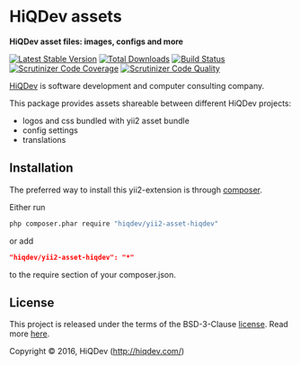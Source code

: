 HiQDev assets
=============

**HiQDev asset files: images, configs and more**

[![Latest Stable Version](https://poser.pugx.org/hiqdev/yii2-asset-hiqdev/v/stable)](https://packagist.org/packages/hiqdev/yii2-asset-hiqdev)
[![Total Downloads](https://poser.pugx.org/hiqdev/yii2-asset-hiqdev/downloads)](https://packagist.org/packages/hiqdev/yii2-asset-hiqdev)
[![Build Status](https://img.shields.io/travis/hiqdev/yii2-asset-hiqdev.svg)](https://travis-ci.org/hiqdev/yii2-asset-hiqdev)
[![Scrutinizer Code Coverage](https://img.shields.io/scrutinizer/coverage/g/hiqdev/yii2-asset-hiqdev.svg)](https://scrutinizer-ci.com/g/hiqdev/yii2-asset-hiqdev/)
[![Scrutinizer Code Quality](https://img.shields.io/scrutinizer/g/hiqdev/yii2-asset-hiqdev.svg)](https://scrutinizer-ci.com/g/hiqdev/yii2-asset-hiqdev/)

[HiQDev](https://hiqdev.com) is software development and computer consulting company.

This package provides assets shareable between different HiQDev projects:

- logos and css bundled with yii2 asset bundle
- config settings
- translations

## Installation

The preferred way to install this yii2-extension is through [composer](http://getcomposer.org/download/).

Either run

```sh
php composer.phar require "hiqdev/yii2-asset-hiqdev"
```

or add

```json
"hiqdev/yii2-asset-hiqdev": "*"
```

to the require section of your composer.json.

## License

This project is released under the terms of the BSD-3-Clause [license](LICENSE).
Read more [here](http://choosealicense.com/licenses/bsd-3-clause).

Copyright © 2016, HiQDev (http://hiqdev.com/)
